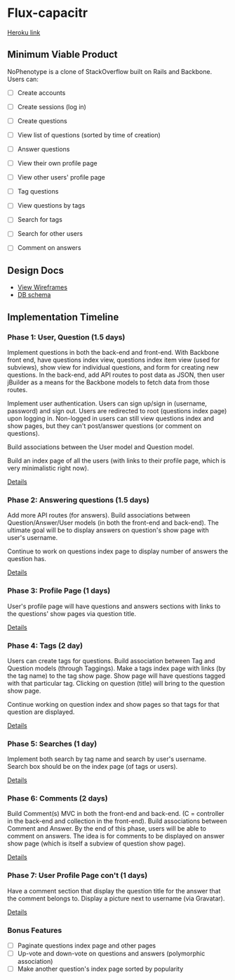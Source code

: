 # Flux-capacitr

[Heroku link][heroku]

[heroku]: https://no-phenotype.herokuapp.com/

## Minimum Viable Product
NoPhenotype is a clone of StackOverflow built on Rails and Backbone. Users can:

<!-- This is a Markdown checklist. Use it to keep track of your progress! -->

- [ ] Create accounts
- [ ] Create sessions (log in)
- [ ] Create questions
- [ ] View list of questions (sorted by time of creation)
- [ ] Answer questions
- [ ] View their own profile page
- [ ] View other users' profile page
- [ ] Tag questions
- [ ] View questions by tags
- [ ] Search for tags
- [ ] Search for other users
- [ ] Comment on answers


## Design Docs
* [View Wireframes][views]
* [DB schema][schema]

[views]: ./docs/views.md
[schema]: ./docs/schema.md

## Implementation Timeline

### Phase 1: User, Question (1.5 days)
Implement questions in both the back-end and front-end. With
Backbone front end, have questions index view, questions index item view
(used for subviews), show view for individual questions, and form for creating
new questions.
In the back-end, add API routes to post data as JSON, then user jBuilder
as a means for the Backbone models to fetch data from those routes.

Implement user authentication. Users can sign up/sign in
(username, password) and sign out. Users are redirected to root (questions index
page) upon logging in. Non-logged in users can still view questions index and
show pages, but they can't post/answer questions (or comment on questions).

Build associations between the User model and Question model.

Build an index page of all the users (with links to their profile page, which is
very minimalistic right now).


[Details][phase-one]

### Phase 2: Answering questions (1.5 days)
Add more API routes (for answers). Build associations between Question/Answer/User
models (in both the front-end and back-end).
The ultimate goal will be to display answers on question's show page with
user's username.

Continue to work on questions index page to display number of answers the question
has.

[Details][phase-two]

### Phase 3: Profile Page (1 days)
User's profile page will have questions and answers sections with links
to the questions' show pages via question title.

[Details][phase-three]


### Phase 4: Tags (2 day)
Users can create tags for questions.
Build association between Tag and Question models (through Taggings).
Make a tags index page with links (by the tag name) to the tag show page.
Show page will have questions tagged with that particular tag. Clicking on question
(title) will bring to the question show page.

Continue working on question index and show pages so that tags for that question
are displayed.

[Details][phase-four]

### Phase 5: Searches (1 day)
Implement both search by tag name and search by user's username.
Search box should be on the index page (of tags or users).

[Details][phase-five]

### Phase 6: Comments (2 days)
Build Comment(s) MVC in both the front-end and back-end.
(C = controller in the back-end and collection in the front-end). Build
associations between Comment and Answer. By the end of this phase, users
will be able to comment on answers. The idea is for comments to be
displayed on answer show page (which is itself a subview of question show page).

[Details][phase-six]

### Phase 7: User Profile Page con't (1 days)
Have a comment section that display the question title for the answer that the
comment belongs to. Display a picture next to username (via Gravatar).

[Details][phase-seven]

### Bonus Features
- [ ] Paginate questions index page and other pages
- [ ] Up-vote and down-vote on questions and answers (polymorphic association)
- [ ] Make another question's index page sorted by popularity

[phase-one]: ./docs/phases/phase1.md
[phase-two]: ./docs/phases/phase2.md
[phase-three]: ./docs/phases/phase3.md
[phase-four]: ./docs/phases/phase4.md
[phase-five]: ./docs/phases/phase5.md
[phase-six]: ./docs/phases/phase6.md
[phase-seven]: ./docs/phases/phase7.md
